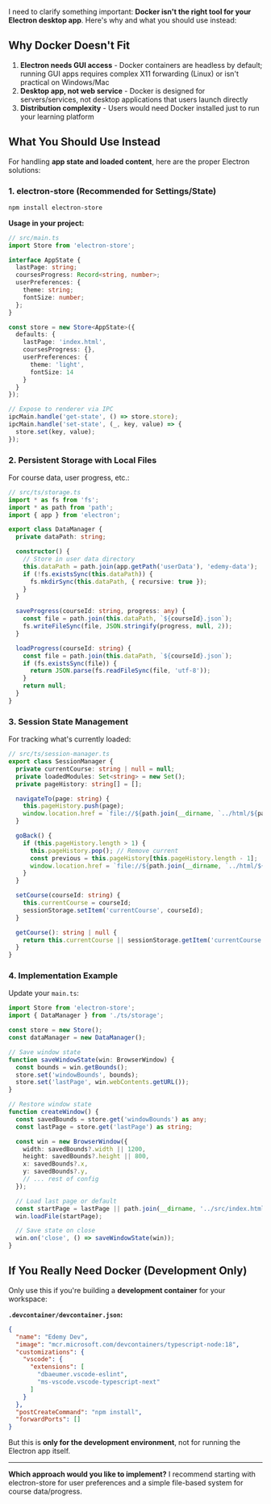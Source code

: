 
I need to clarify something important: **Docker isn't the right tool for your Electron desktop app**. Here's why and what you should use instead:

## Why Docker Doesn't Fit

1. **Electron needs GUI access** - Docker containers are headless by default; running GUI apps requires complex X11 forwarding (Linux) or isn't practical on Windows/Mac
2. **Desktop app, not web service** - Docker is designed for servers/services, not desktop applications that users launch directly
3. **Distribution complexity** - Users would need Docker installed just to run your learning platform

## What You Should Use Instead

For handling **app state and loaded content**, here are the proper Electron solutions:

### 1. **electron-store** (Recommended for Settings/State)
```bash
npm install electron-store
```

**Usage in your project:**

```typescript
// src/main.ts
import Store from 'electron-store';

interface AppState {
  lastPage: string;
  coursesProgress: Record<string, number>;
  userPreferences: {
    theme: string;
    fontSize: number;
  };
}

const store = new Store<AppState>({
  defaults: {
    lastPage: 'index.html',
    coursesProgress: {},
    userPreferences: {
      theme: 'light',
      fontSize: 14
    }
  }
});

// Expose to renderer via IPC
ipcMain.handle('get-state', () => store.store);
ipcMain.handle('set-state', (_, key, value) => {
  store.set(key, value);
});
```

### 2. **Persistent Storage with Local Files**

For course data, user progress, etc.:

```typescript
// src/ts/storage.ts
import * as fs from 'fs';
import * as path from 'path';
import { app } from 'electron';

export class DataManager {
  private dataPath: string;

  constructor() {
    // Store in user data directory
    this.dataPath = path.join(app.getPath('userData'), 'edemy-data');
    if (!fs.existsSync(this.dataPath)) {
      fs.mkdirSync(this.dataPath, { recursive: true });
    }
  }

  saveProgress(courseId: string, progress: any) {
    const file = path.join(this.dataPath, `${courseId}.json`);
    fs.writeFileSync(file, JSON.stringify(progress, null, 2));
  }

  loadProgress(courseId: string) {
    const file = path.join(this.dataPath, `${courseId}.json`);
    if (fs.existsSync(file)) {
      return JSON.parse(fs.readFileSync(file, 'utf-8'));
    }
    return null;
  }
}
```

### 3. **Session State Management**

For tracking what's currently loaded:

```typescript
// src/ts/session-manager.ts
export class SessionManager {
  private currentCourse: string | null = null;
  private loadedModules: Set<string> = new Set();
  private pageHistory: string[] = [];

  navigateTo(page: string) {
    this.pageHistory.push(page);
    window.location.href = `file://${path.join(__dirname, `../html/${page}.html`)}`;
  }

  goBack() {
    if (this.pageHistory.length > 1) {
      this.pageHistory.pop(); // Remove current
      const previous = this.pageHistory[this.pageHistory.length - 1];
      window.location.href = `file://${path.join(__dirname, `../html/${previous}.html`)}`;
    }
  }

  setCourse(courseId: string) {
    this.currentCourse = courseId;
    sessionStorage.setItem('currentCourse', courseId);
  }

  getCourse(): string | null {
    return this.currentCourse || sessionStorage.getItem('currentCourse');
  }
}
```

### 4. **Implementation Example**

Update your `main.ts`:

```typescript
import Store from 'electron-store';
import { DataManager } from './ts/storage';

const store = new Store();
const dataManager = new DataManager();

// Save window state
function saveWindowState(win: BrowserWindow) {
  const bounds = win.getBounds();
  store.set('windowBounds', bounds);
  store.set('lastPage', win.webContents.getURL());
}

// Restore window state
function createWindow() {
  const savedBounds = store.get('windowBounds') as any;
  const lastPage = store.get('lastPage') as string;

  const win = new BrowserWindow({
    width: savedBounds?.width || 1200,
    height: savedBounds?.height || 800,
    x: savedBounds?.x,
    y: savedBounds?.y,
    // ... rest of config
  });

  // Load last page or default
  const startPage = lastPage || path.join(__dirname, '../src/index.html');
  win.loadFile(startPage);

  // Save state on close
  win.on('close', () => saveWindowState(win));
}
```

## If You Really Need Docker (Development Only)

Only use this if you're building a **development container** for your workspace:

**`.devcontainer/devcontainer.json`:**
```json
{
  "name": "Edemy Dev",
  "image": "mcr.microsoft.com/devcontainers/typescript-node:18",
  "customizations": {
    "vscode": {
      "extensions": [
        "dbaeumer.vscode-eslint",
        "ms-vscode.vscode-typescript-next"
      ]
    }
  },
  "postCreateCommand": "npm install",
  "forwardPorts": []
}
```

But this is **only for the development environment**, not for running the Electron app itself.

---

**Which approach would you like to implement?** I recommend starting with electron-store for user preferences and a simple file-based system for course data/progress.
